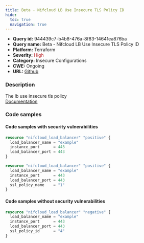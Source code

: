 ```yaml
---
title: Beta - Nifcloud LB Use Insecure TLS Policy ID
hide:
  toc: true
  navigation: true
---
```


-   **Query id:** 944439c7-b4b8-476a-8f83-14641ea876ba
-   **Query name:** Beta - Nifcloud LB Use Insecure TLS Policy ID
-   **Platform:** Terraform
-   **Severity:** <span style="color:#bb2124">High</span>
-   **Category:** Insecure Configurations
-   **CWE:** Ongoing
-   **URL:** [Github](https://github.com/DataDog/kics/tree/master/assets/queries/terraform/nifcloud/load_balancer_use_insecure_tls_policy_id)

### Description
The lb use insecure tls policy<br>
[Documentation](https://registry.terraform.io/providers/nifcloud/nifcloud/latest/docs/resources/load_balancer#ssl_policy_id)

### Code samples
#### Code samples with security vulnerabilities
```tf title="Positive test num. 1 - tf file" hl_lines="1"
resource "nifcloud_load_balancer" "positive" {
  load_balancer_name = "example"
  instance_port      = 443
  load_balancer_port = 443
}

```
```tf title="Positive test num. 2 - tf file" hl_lines="1"
resource "nifcloud_load_balancer" "positive" {
  load_balancer_name = "example"
  instance_port      = 443
  load_balancer_port = 443
  ssl_policy_name    = "1"
}

```


#### Code samples without security vulnerabilities
```tf title="Negative test num. 1 - tf file"
resource "nifcloud_load_balancer" "negative" {
  load_balancer_name = "example"
  instance_port      = 443
  load_balancer_port = 443
  ssl_policy_id      = "4"
}

```
